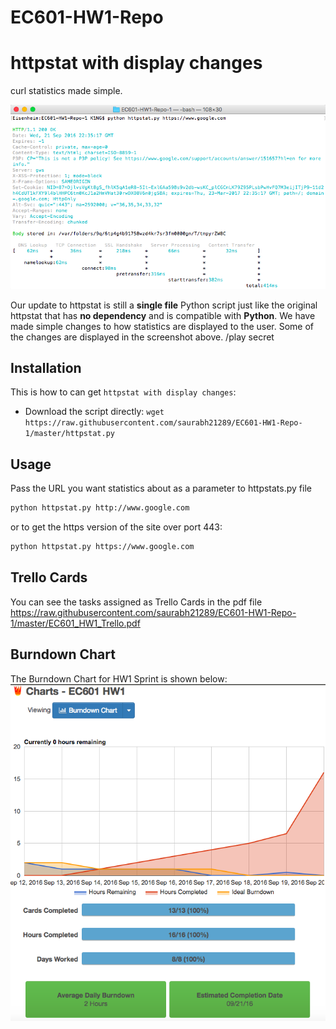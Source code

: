 # EC601-HW1-Repo

# httpstat with display changes

curl statistics made simple.

![screenshot](screenshot_new.png)


Our update to httpstat is still a **single file** Python script just like the original httpstat that has **no dependency** and is compatible with **Python**. We have made simple changes to how statistics are displayed to the user. Some of the changes are displayed in the screenshot above. /play secret


## Installation

This is how to can get `httpstat with display changes`:

- Download the script directly: `wget https://raw.githubusercontent.com/saurabh21289/EC601-HW1-Repo-1/master/httpstat.py`


## Usage

Pass the URL you want statistics about as a parameter to httpstats.py file

```bash
python httpstat.py http://www.google.com
```
or to get the https version of the site over port 443:

```bash
python httpstat.py https://www.google.com
```

## Trello Cards

You can see the tasks assigned as Trello Cards in the pdf file https://raw.githubusercontent.com/saurabh21289/EC601-HW1-Repo-1/master/EC601_HW1_Trello.pdf

## Burndown Chart

The Burndown Chart for HW1 Sprint is shown below:
![screenshot2](burndown.png)
